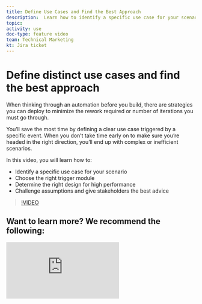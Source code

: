 ```yaml
---
title: Define Use Cases and Find the Best Approach
description:  Learn how to identify a specific use case for your scenario, determine the right design, and give stakeholders the best advice in [!DNL Adobe Workfront Fusion].
topic: 
activity: use
doc-type: feature video
team: Technical Marketing
kt: Jira ticket 
---
```

# Define distinct use cases and find the best approach

When thinking through an automation before you build, there are strategies you can deploy to minimize the rework required or number of iterations you must go through.

You’ll save the most time by defining a clear use case triggered by a specific event. When you don’t take time early on to make sure you’re headed in the right direction, you’ll end up with complex or inefficient scenarios.

In this video, you will learn how to:

* Identify a specific use case for your scenario
* Choose the right trigger module
* Determine the right design for high performance
* Challenge assumptions and give stakeholders the best advice

>[!VIDEO](https://video.tv.adobe.com/v/335311/?quality=12)

## Want to learn more? We recommend the following:

![Workfront Fusion documentation](https://experienceleague.adobe.com/docs/workfront/using/adobe-workfront-fusion/workfront-fusion-2.html?lang=en)
